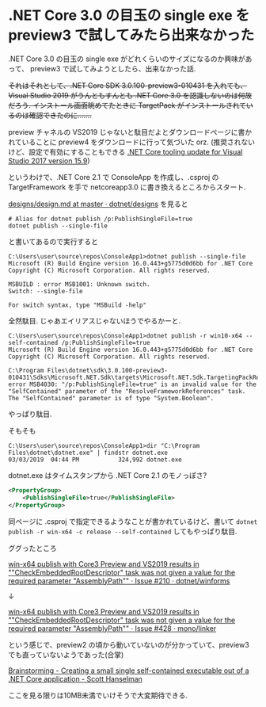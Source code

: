# .NET Core 3.0 の目玉の single exe を preview3 で試してみたら出来なかった

.NET Core 3.0 の目玉の single exe がどれくらいのサイズになるのか興味があって、 preview3 で試してみようとしたら、出来なかった話.

~~それはそれとして、.NET Core SDK 3.0.100-preview3-010431 を入れても、Visual Studio 2019 がうんともすんとも .NET Core 3.0 を認識しないのは何故だろう. インストール画面眺めてたときに TargetPack がインストールされているのは確認できたのに…….~~

preview チャネルの VS2019 じゃないと駄目だよとダウンロードページに書かれていることに preview4 をダウンロードに行って気づいた orz. (推奨されないけど、設定で有効にすることもできる [.NET Core tooling update for Visual Studio 2017 version 15.9](https://devblogs.microsoft.com/dotnet/net-core-tooling-update-for-visual-studio-2017-version-15-9/))

というわけで、.NET Core 2.1 で ConsoleApp を作成し、.csproj の TargetFramework を手で netcoreapp3.0 に書き換えるところからスタート.

[designs/design.md at master · dotnet/designs](https://github.com/dotnet/designs/blob/master/accepted/single-file/design.md) を見ると

```
# Alias for dotnet publish /p:PublishSingleFile=true
dotnet publish --single-file
```

と書いてあるので実行すると

```
C:\Users\user\source\repos\ConsoleApp1>dotnet publish --single-file
Microsoft (R) Build Engine version 16.0.443+g5775d0d6bb for .NET Core
Copyright (C) Microsoft Corporation. All rights reserved.

MSBUILD : error MSB1001: Unknown switch.
Switch: --single-file

For switch syntax, type "MSBuild -help"
```

全然駄目.
じゃあエイリアスじゃないほうでやるかーと.

```
C:\Users\user\source\repos\ConsoleApp1>dotnet publish -r win10-x64 --self-contained /p:PublishSingleFile=true
Microsoft (R) Build Engine version 16.0.443+g5775d0d6bb for .NET Core
Copyright (C) Microsoft Corporation. All rights reserved.

C:\Program Files\dotnet\sdk\3.0.100-preview3-010431\Sdks\Microsoft.NET.Sdk\targets\Microsoft.NET.Sdk.TargetingPackResolution.targets(90,33): error MSB4030: "/p:PublishSingleFile=true" is an invalid value for the "SelfContained" parameter of the "ResolveFrameworkReferences" task. The "SelfContained" parameter is of type "System.Boolean".
```

やっぱり駄目.

そもそも

```
C:\Users\user\source\repos\ConsoleApp1>dir "C:\Program Files\dotnet\dotnet.exe" | findstr dotnet.exe
03/03/2019  04:44 PM           324,992 dotnet.exe
```

dotnet.exe はタイムスタンプから .NET Core 2.1 のモノっぽさ?

```xml
<PropertyGroup>
    <PublishSingleFile>true</PublishSingleFile>
</PropertyGroup>
```

同ページに .csproj で指定できるようなことが書かれているけど、書いて `dotnet publish -r win-x64 -c release --self-contained` してもやっぱり駄目.

ググったところ

[win-x64 publish with Core3 Preview and VS2019 results in ""CheckEmbeddedRootDescriptor" task was not given a value for the required parameter "AssemblyPath"" · Issue #210 · dotnet/winforms](https://github.com/dotnet/winforms/issues/210)

↓

[win-x64 publish with Core3 Preview and VS2019 results in ""CheckEmbeddedRootDescriptor" task was not given a value for the required parameter "AssemblyPath"" · Issue #428 · mono/linker](https://github.com/mono/linker/issues/428)

という感じで、preview2 の頃から動いていないのが分かっていて、preview3 でも直っていないようであった(合掌)

[Brainstorming - Creating a small single self-contained executable out of a .NET Core application - Scott Hanselman](https://www.hanselman.com/blog/BrainstormingCreatingASmallSingleSelfcontainedExecutableOutOfANETCoreApplication.aspx)

ここを見る限りは10MB未満でいけそうで大変期待できる.
